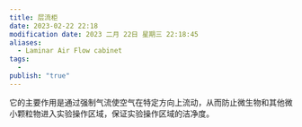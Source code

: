 ```yaml
---
title: 层流柜
date: 2023-02-22 22:18
modification date: 2023 二月 22日 星期三 22:18:45
aliases:
  - Laminar Air Flow cabinet
tags:
  - 
publish: "true"
---
```


它的主要作用是通过强制气流使空气在特定方向上流动，从而防止微生物和其他微小颗粒物进入实验操作区域，保证实验操作区域的洁净度。
